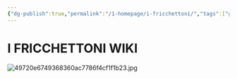 ```yaml
---
{"dg-publish":true,"permalink":"/1-homepage/i-fricchettoni/","tags":["gardenEntry"],"noteIcon":"3"}
---
```



# **I FRICCHETTONI WIKI**


![49720e6749368360ac7786f4cf1f1b23.jpg](/img/user/Assets/49720e6749368360ac7786f4cf1f1b23.jpg)